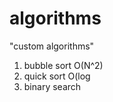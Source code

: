 # algorithms
"custom algorithms"
1) bubble sort O(N^2) 
2) quick sort O(log   
3) binary search          
   
         
  
 
   
  
  
 
  
